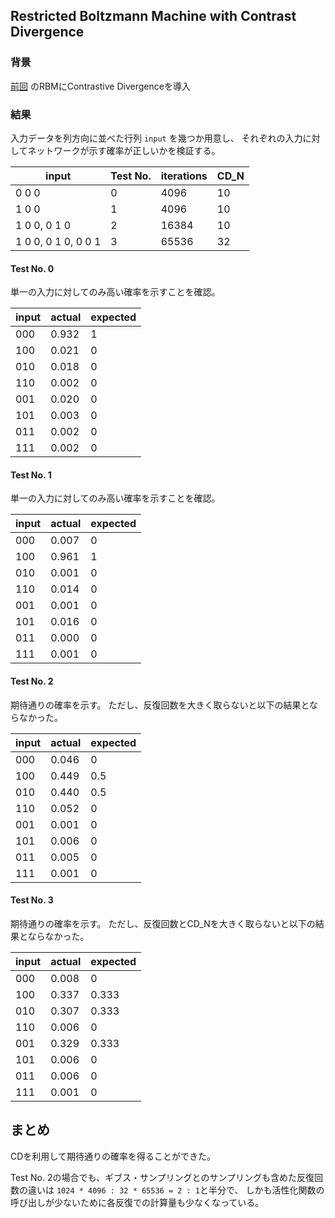 ## Restricted Boltzmann Machine with Contrast Divergence

### 背景

[前回](https://github.com/sergeant-wizard/neural_network/tree/master/rbm)
のRBMにContrastive Divergenceを導入

### 結果

入力データを列方向に並べた行列 `input` を幾つか用意し、
それぞれの入力に対してネットワークが示す確率が正しいかを検証する。

input | Test No. | iterations | CD\_N
----- | -------- | ---------- | -----
0 0 0 | 0 | 4096 | 10
1 0 0 | 1 | 4096 | 10
1 0 0, 0 1 0 | 2 | 16384 | 10
1 0 0, 0 1 0, 0 0 1 | 3 | 65536 | 32

#### Test No. 0

単一の入力に対してのみ高い確率を示すことを確認。

input | actual | expected
----- | ------ | --------
000   |  0.932 | 1
100   |  0.021 | 0
010   |  0.018 | 0
110   |  0.002 | 0
001   |  0.020 | 0
101   |  0.003 | 0
011   |  0.002 | 0
111   |  0.002 | 0

#### Test No. 1

単一の入力に対してのみ高い確率を示すことを確認。

input | actual | expected
----- | ------ | --------
000   | 0.007  | 0
100   | 0.961  | 1
010   | 0.001  | 0
110   | 0.014  | 0
001   | 0.001  | 0
101   | 0.016  | 0
011   | 0.000  | 0
111   | 0.001  | 0

#### Test No. 2
期待通りの確率を示す。
ただし、反復回数を大きく取らないと以下の結果とならなかった。

input | actual | expected
----- | ------ | --------
000   | 0.046  | 0
100   | 0.449  | 0.5
010   | 0.440  | 0.5
110   | 0.052  | 0
001   | 0.001  | 0
101   | 0.006  | 0
011   | 0.005  | 0
111   | 0.001  | 0

#### Test No. 3
期待通りの確率を示す。
ただし、反復回数とCD\_Nを大きく取らないと以下の結果とならなかった。

input | actual | expected
----- | ------ | --------
000   |  0.008 | 0
100   |  0.337 | 0.333
010   |  0.307 | 0.333
110   |  0.006 | 0
001   |  0.329 | 0.333
101   |  0.006 | 0
011   |  0.006 | 0
111   |  0.001 | 0

## まとめ

CDを利用して期待通りの確率を得ることができた。

Test No. 2の場合でも、ギブス・サンプリングとのサンプリングも含めた反復回数の違いは
`1024 * 4096 : 32 * 65536 = 2 : 1`と半分で、
しかも活性化関数の呼び出しが少ないために各反復での計算量も少なくなっている。

